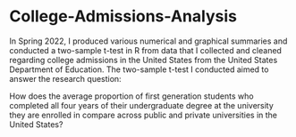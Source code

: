 # College-Admissions-Analysis

In Spring 2022, I produced various numerical and graphical summaries and conducted a two-sample t-test in R from data that I collected and cleaned regarding college admissions in the United States from the United States Department of Education. The two-sample t-test I conducted aimed to answer the research question:

How does the average proportion of first generation students who completed all four years of their undergraduate degree at the university they are enrolled in compare across public and private universities in the United States?
